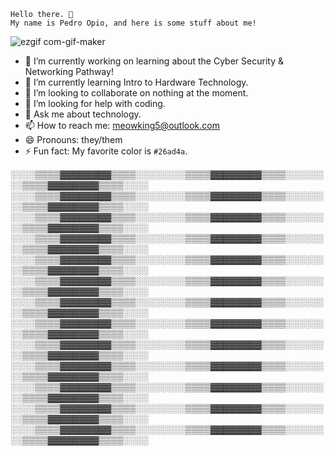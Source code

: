 ```
Hello there. 👋
My name is Pedro Opio, and here is some stuff about me!
```
![ezgif com-gif-maker](https://user-images.githubusercontent.com/33204548/190665571-f43df0d6-6258-4170-9e3c-98085fa8acca.gif)
- 🔭 I’m currently working on learning about the Cyber Security & Networking Pathway!
- 🌱 I’m currently learning Intro to Hardware Technology.
- 👯 I’m looking to collaborate on nothing at the moment.
- 🤔 I’m looking for help with coding.
- 💬 Ask me about technology.
- 📫 How to reach me: [meowking5@outlook.com](mailto:meowking5@outlook.com/)
- 😄 Pronouns: they/them
- ⚡ Fun fact: My favorite color is `#26ad4a`.

░░░░▒▒▒▒▓▓▓▓▓▓▓▓▒▒▒▒░░░░░░░░▒▒▒▒▓▓▓▓▓▓▓▓▒▒▒▒░░░░░░░░▒▒▒▒▓▓▓▓▓▓▓▓▒▒▒▒░░░░
░░░░▒▒▒▒▓▓▓▓▓▓▓▓▒▒▒▒░░░░░░░░▒▒▒▒▓▓▓▓▓▓▓▓▒▒▒▒░░░░░░░░▒▒▒▒▓▓▓▓▓▓▓▓▒▒▒▒░░░░
░░░░▒▒▒▒▓▓▓▓▓▓▓▓▒▒▒▒░░░░░░░░▒▒▒▒▓▓▓▓▓▓▓▓▒▒▒▒░░░░░░░░▒▒▒▒▓▓▓▓▓▓▓▓▒▒▒▒░░░░
░░░░▒▒▒▒▓▓▓▓▓▓▓▓▒▒▒▒░░░░░░░░▒▒▒▒▓▓▓▓▓▓▓▓▒▒▒▒░░░░░░░░▒▒▒▒▓▓▓▓▓▓▓▓▒▒▒▒░░░░
░░░░▒▒▒▒▓▓▓▓▓▓▓▓▒▒▒▒░░░░░░░░▒▒▒▒▓▓▓▓▓▓▓▓▒▒▒▒░░░░░░░░▒▒▒▒▓▓▓▓▓▓▓▓▒▒▒▒░░░░
░░░░▒▒▒▒▓▓▓▓▓▓▓▓▒▒▒▒░░░░░░░░▒▒▒▒▓▓▓▓▓▓▓▓▒▒▒▒░░░░░░░░▒▒▒▒▓▓▓▓▓▓▓▓▒▒▒▒░░░░
░░░░▒▒▒▒▓▓▓▓▓▓▓▓▒▒▒▒░░░░░░░░▒▒▒▒▓▓▓▓▓▓▓▓▒▒▒▒░░░░░░░░▒▒▒▒▓▓▓▓▓▓▓▓▒▒▒▒░░░░
░░░░▒▒▒▒▓▓▓▓▓▓▓▓▒▒▒▒░░░░░░░░▒▒▒▒▓▓▓▓▓▓▓▓▒▒▒▒░░░░░░░░▒▒▒▒▓▓▓▓▓▓▓▓▒▒▒▒░░░░
░░░░▒▒▒▒▓▓▓▓▓▓▓▓▒▒▒▒░░░░░░░░▒▒▒▒▓▓▓▓▓▓▓▓▒▒▒▒░░░░░░░░▒▒▒▒▓▓▓▓▓▓▓▓▒▒▒▒░░░░
░░░░▒▒▒▒▓▓▓▓▓▓▓▓▒▒▒▒░░░░░░░░▒▒▒▒▓▓▓▓▓▓▓▓▒▒▒▒░░░░░░░░▒▒▒▒▓▓▓▓▓▓▓▓▒▒▒▒░░░░
░░░░▒▒▒▒▓▓▓▓▓▓▓▓▒▒▒▒░░░░░░░░▒▒▒▒▓▓▓▓▓▓▓▓▒▒▒▒░░░░░░░░▒▒▒▒▓▓▓▓▓▓▓▓▒▒▒▒░░░░
░░░░▒▒▒▒▓▓▓▓▓▓▓▓▒▒▒▒░░░░░░░░▒▒▒▒▓▓▓▓▓▓▓▓▒▒▒▒░░░░░░░░▒▒▒▒▓▓▓▓▓▓▓▓▒▒▒▒░░░░
░░░░▒▒▒▒▓▓▓▓▓▓▓▓▒▒▒▒░░░░░░░░▒▒▒▒▓▓▓▓▓▓▓▓▒▒▒▒░░░░░░░░▒▒▒▒▓▓▓▓▓▓▓▓▒▒▒▒░░░░
